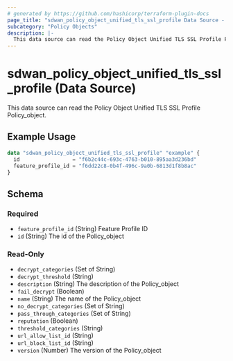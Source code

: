 ```yaml
---
# generated by https://github.com/hashicorp/terraform-plugin-docs
page_title: "sdwan_policy_object_unified_tls_ssl_profile Data Source - terraform-provider-sdwan"
subcategory: "Policy Objects"
description: |-
  This data source can read the Policy Object Unified TLS SSL Profile Policy_object.
---
```


# sdwan_policy_object_unified_tls_ssl_profile (Data Source)

This data source can read the Policy Object Unified TLS SSL Profile Policy_object.

## Example Usage

```terraform
data "sdwan_policy_object_unified_tls_ssl_profile" "example" {
  id                 = "f6b2c44c-693c-4763-b010-895aa3d236bd"
  feature_profile_id = "f6dd22c8-0b4f-496c-9a0b-6813d1f8b8ac"
}
```

<!-- schema generated by tfplugindocs -->
## Schema

### Required

- `feature_profile_id` (String) Feature Profile ID
- `id` (String) The id of the Policy_object

### Read-Only

- `decrypt_categories` (Set of String)
- `decrypt_threshold` (String)
- `description` (String) The description of the Policy_object
- `fail_decrypt` (Boolean)
- `name` (String) The name of the Policy_object
- `no_decrypt_categories` (Set of String)
- `pass_through_categories` (Set of String)
- `reputation` (Boolean)
- `threshold_categories` (String)
- `url_allow_list_id` (String)
- `url_block_list_id` (String)
- `version` (Number) The version of the Policy_object
